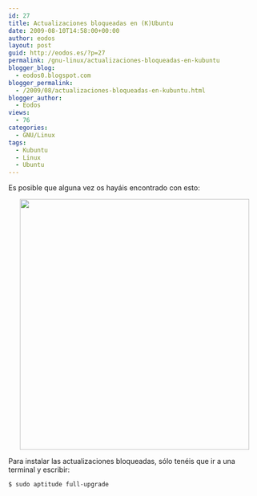 ```yaml
---
id: 27
title: Actualizaciones bloqueadas en (K)Ubuntu
date: 2009-08-10T14:58:00+00:00
author: eodos
layout: post
guid: http://eodos.es/?p=27
permalink: /gnu-linux/actualizaciones-bloqueadas-en-kubuntu
blogger_blog:
  - eodos0.blogspot.com
blogger_permalink:
  - /2009/08/actualizaciones-bloqueadas-en-kubuntu.html
blogger_author:
  - Eodos
views:
  - 76
categories:
  - GNU/Linux
tags:
  - Kubuntu
  - Linux
  - Ubuntu
---
```

Es posible que alguna vez os hayáis encontrado con esto:

<a onblur="try {parent.deselectBloggerImageGracefully();} catch(e) {}" href="https://i0.wp.com/www.kubuntu-es.org/files/kubuntu-es.org/u3826/abloc1.jpeg" data-rel="lightbox-0" title=""><img style="display:block; margin:0px auto 10px; text-align:center;cursor:pointer; cursor:hand;width: 458px; height: 500px;" src="https://i0.wp.com/www.kubuntu-es.org/files/kubuntu-es.org/u3826/abloc1.jpeg" border="0" alt="" data-recalc-dims="1" /></a>

Para instalar las actualizaciones bloqueadas, sólo tenéis que ir a una terminal y escribir:

```bash
$ sudo aptitude full-upgrade
```